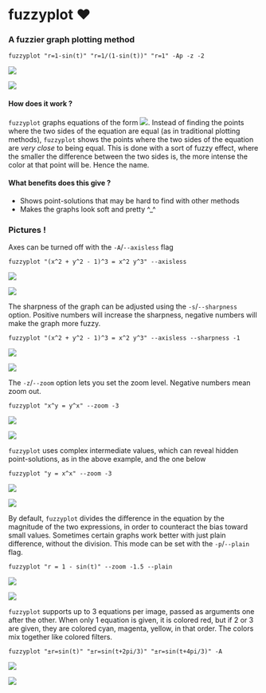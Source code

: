 # fuzzyplot ❤️

### A fuzzier graph plotting method

`fuzzyplot "r=1-sin(t)" "r=1/(1-sin(t))" "r=1" -Ap -z -2`

![](images/circle_inversion.png)

![](https://render.githubusercontent.com/render/math?math=%5Cbegin%7Bcases%7D%0Ar%20%3D%201-%5Csin%7B%5Ctheta%7D%5C%5C%0Ar%20%3D%20%7B%281-%5Csin%7B%5Ctheta%7D%29%7D%5E%7B-1%7D%5C%5C%0Ar%20%3D%201%5C%5C%0A%5Cend%7Bcases%7D)

#### How does it work ?

`fuzzyplot` graphs equations of the form ![](https://render.githubusercontent.com/render/math?math=f%28x%2Cy%2Cr%2C%5Ctheta%29%20%3D%20g%28x%2Cy%2Cr%2C%5Ctheta%29). Instead of finding the points where the two sides of the equation are equal (as in traditional plotting methods), `fuzzyplot` shows the points where the two sides of the equation are *very close* to being equal. This is done with a sort of fuzzy effect, where the smaller the difference between the two sides is, the more intense the color at that point will be. Hence the name.

#### What benefits does this give ?

- Shows point-solutions that may be hard to find with other methods
- Makes the graphs look soft and pretty \^\_\^

### Pictures !

Axes can be turned off with the `-A`/`--axisless` flag

`fuzzyplot "(x^2 + y^2 - 1)^3 = x^2 y^3" --axisless`

![](images/heart.png)

![](https://render.githubusercontent.com/render/math?math=%7B%28x%5E2%20%2B%20y%5E2%20-%201%29%7D%5E3%20%3D%20x%5E2y%5E3)

The sharpness of the graph can be adjusted using the `-s`/`--sharpness` option. Positive numbers will increase the sharpness, negative numbers will make the graph more fuzzy.

`fuzzyplot "(x^2 + y^2 - 1)^3 = x^2 y^3" --axisless --sharpness -1`

![](images/heart_fuzzy.png)

![](https://render.githubusercontent.com/render/math?math=%7B%28x%5E2%20%2B%20y%5E2%20-%201%29%7D%5E3%20%3D%20x%5E2y%5E3)

The `-z`/`--zoom` option lets you set the zoom level. Negative numbers mean zoom out.

`fuzzyplot "x^y = y^x" --zoom -3`

![](images/trident.png)

![](https://render.githubusercontent.com/render/math?math=x%5Ey%20%3D%20y%5Ex)

`fuzzyplot` uses complex intermediate values, which can reveal hidden point-solutions, as in the above example, and the one below

`fuzzyplot "y = x^x" --zoom -3`

![](images/fishhook.png)

![](https://render.githubusercontent.com/render/math?math=y%20%3D%20x%5Ex)

By default, `fuzzyplot` divides the difference in the equation by the magnitude of the two expressions, in order to counteract the bias toward small values. Sometimes certain graphs work better with just plain difference, without the division. This mode can be set with the `-p`/`--plain` flag.

`fuzzyplot "r = 1 - sin(t)" --zoom -1.5 --plain`

![](images/cardioid.png)

![](https://render.githubusercontent.com/render/math?math=r%3D%5Cfrac%7B3%7D%7B2%7D%281-sin%7B%5Ctheta%7D%29)

`fuzzyplot` supports up to 3 equations per image, passed as arguments one after the other. When only 1 equation is given, it is colored red, but if 2 or 3 are given, they are colored cyan, magenta, yellow, in that order. The colors mix together like colored filters.

`fuzzyplot "±r=sin(t)" "±r=sin(t+2pi/3)" "±r=sin(t+4pi/3)" -A`

![](images/flower.png)

![](https://render.githubusercontent.com/render/math?math=%5Cbegin%7Bcases%7D%0Ar%3D%5Cpm%5Csin%7Bt%7D%5C%5C%0Ar%3D%5Cpm%5Csin%7B%28t%2B2%5Cpi%2F3%29%7D%5C%5C%0Ar%3D%5Cpm%5Csin%7B%28t%2B4%5Cpi%2F3%29%7D%5C%5C%0A%5Cend%7Bcases%7D)
